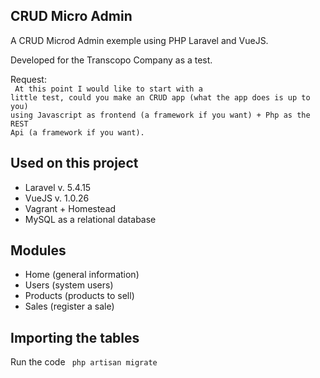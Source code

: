 
## CRUD Micro Admin

A CRUD Microd Admin exemple using PHP Laravel and VueJS.

Developed for the Transcopo Company as a test.

Request: <br>
<code>
At this point I would like to start with a little test, could you make an CRUD app (what the app does is up to you) using Javascript as frontend (a framework if you want) + Php as the REST Api (a framework if you want).
</code>

## Used on this project

- Laravel v. 5.4.15
- VueJS v. 1.0.26
- Vagrant + Homestead
- MySQL as a relational database 

## Modules

- Home (general information)
- Users (system users)
- Products (products to sell)
- Sales (register a sale)

## Importing the tables
Run the code <code> php artisan migrate </code>


